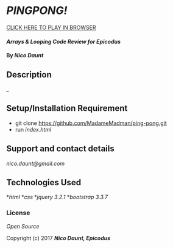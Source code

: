 # _PINGPONG!_

[CLICK HERE TO PLAY IN BROWSER](https://madamemadman.github.io/ping-pong/)

#### _Arrays & Looping Code Review for Epicodus_

#### By _**Nico Daunt**_

## Description

_

## Setup/Installation Requirement

* git clone https://github.com/MadameMadman/ping-pong.git
* run _index.html_


## Support and contact details

_nico.daunt@gmail.com_

## Technologies Used

*_html_
*_css_
*_jquery 3.2.1_
*_bootstrap 3.3.7_

### License

*Open Source*

Copyright (c) 2017 **_Nico Daunt, Epicodus_**
